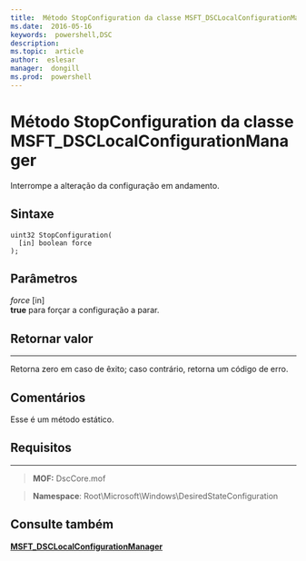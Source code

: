 ```yaml
---
title:  Método StopConfiguration da classe MSFT_DSCLocalConfigurationManager
ms.date:  2016-05-16
keywords:  powershell,DSC
description:  
ms.topic:  article
author:  eslesar
manager:  dongill
ms.prod:  powershell
---
```


# Método StopConfiguration da classe MSFT_DSCLocalConfigurationManager

Interrompe a alteração da configuração em andamento.

Sintaxe
------

```mof
uint32 StopConfiguration(
  [in] boolean force
);
```

Parâmetros
----------

*force* \[in\]  
**true** para forçar a configuração a parar.

## Retornar valor
------------

Retorna zero em caso de êxito; caso contrário, retorna um código de erro.

## Comentários

Esse é um método estático.

## Requisitos
------------
>**MOF:** DscCore.mof

>**Namespace**: Root\Microsoft\Windows\DesiredStateConfiguration


## Consulte também


[**MSFT_DSCLocalConfigurationManager**](msft-dsclocalconfigurationmanager.md)


 

 





<!--HONumber=May16_HO3-->


